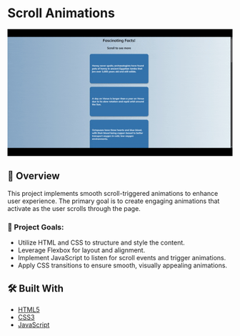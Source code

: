 # Scroll Animations

![cover](./assets/preview.gif)

## 🚀 Overview

This project implements smooth scroll-triggered animations to enhance user experience. The primary goal is to create engaging animations that activate as the user scrolls through the page.

### 🎯 Project Goals:
- Utilize HTML and CSS to structure and style the content.
- Leverage Flexbox for layout and alignment.
- Implement JavaScript to listen for scroll events and trigger animations.
- Apply CSS transitions to ensure smooth, visually appealing animations.

## 🛠️ Built With

- [HTML5](https://www.w3schools.com/html/)
- [CSS3](https://www.w3schools.com/css/)
- [JavaScript](https://www.w3schools.com/js/)
